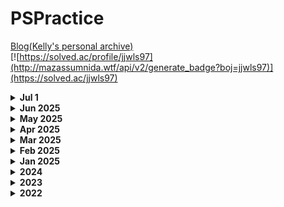 # PSPractice

[Blog(Kelly's personal archive)](https://junmusu.tistory.com)  
[![https://solved.ac/profile/jjwls97](http://mazassumnida.wtf/api/v2/generate_badge?boj=jjwls97)](https://solved.ac/jjwls97)

<details>
  <summary>
    <b>Jul 1</b>
  </summary>

### Jul 21
- Programmers: 단속카메라 - Python
- Programmers: 불량 사용자 - Python
- Programmers: 보석 쇼핑 - Python

### Jul 20
- Programmers: 정수 삼각형 - Python
- Programmers: 야근 지수 - Python
- Programmers: 등굣길 - Python
- Programmers: 최고의 집합 - Python

### Jul 1
- Programmers: 스티커 모으기(2) - Swift

</details>

<details>
  <summary>
    <b>Jun 2025</b>
  </summary>

### Jun 30
- Programmers: 숫자 게임 - C++
- Programmers: 기지국 설치 - C++
- Programmers: 베스트앨범 - C++

### Jun 28
- Programmers: 네트워크 - C++
- Programmers: 이중우선순위큐 - Swift
- Programmers: 단어 변환 - C++

### Jun 27
- Programmers: 도넛과 막대 그래프 - C++
- Programmers: 당구 연습 - C++

### Jun 26
- BOJ 10103: 주사위 게임 - C++
- BOJ 2643: 색종이 올려 놓기 - C++

### Jun 21
- Programmers: 교점에 별 만들기 - Swift
- Programmers: 유사 칸토어 비트열 - Swift

### Jun 19
- BOJ 4288: Pick-up sticks - Swift
- BOJ 6126: Cow Cash - C++

### Jun 14
- Programmers: 강원도에 위치한 생산공장 목록 출력하기 - SQL
- Programmers: 동물의 아이디와 이름 - SQL
- Programmers: 상위 n개 레코드 - SQL
- Programmers: 어린 동물 찾기 - SQL
- LeetCode 570: Managers with at Least 5 Direct Reports - SQL

### Jun 13
- BOJ 1562: 계단 수 - Swift
- Programmers: 빛의 경로 사이클 - Swift

### Jun 12
- BOJ 1259: 팰린드롬 수 - C++
- BOJ 23971: ZOAC4 - Swift
- BOJ 23567: Double Rainbow - Swift

### Jun 11
- BOJ 17070: 파이프 옮기기1 - C++

### Jun 10
- BOJ 16918: 봄버맨 - Swift
- BOJ 16967: 배열 복원하기 - Swift
- LeetCode 570: Managers with at Least 5 Direct Reports - MySQL

### Jun 9
- BOJ 25305: 커트라인 - TypeScript
- BOJ 1106: 호텔 - TypeScript

</details>

<details>
  <summary>
    <b>May 2025</b>
  </summary>

### May 30
- BOJ 24337: 가희와 탑 - Swift
- BOJ 2631: 줄세우기 - C++
- BOJ 1943: 동전 분배 - C++

### May 21
- LeetCode 643: Maximum Average Subarray I - Swift

### May 20
- Programmers: 택배 배달과 수거하기 - Swift
- LeetCode 283: Move Zeroes - Swift

### May 19
- LeetCode 1431: Kids With the Greatest Number of Candies - Swift
- LeetCode 1758: Minimum Changes To Make Alternating Binary String - Swift
- Programmers: 충돌위험 찾기 - Swift

### May 16
- LeetCode 2: Add Two Numbers - Swift
- Programmers: 택배 상자 꺼내기 - Swift

### May 15
- Programmers: 유연근무제 - Swift

### May 14
- Programmers: 비밀 코드 해독 - Swift
- LeetCode 1: Two Sum - C++

### May 13
- Programmers: 지게차와 크레인 - Swift

### May 12
- BOJ 2748: 피보나치 수 2 - Swift
- BOJ 15486: 퇴사 2 - Swift
- Programmers: 서버 증설 횟수 - Swift

### May 9
- BOJ 2295: 세 수의 합 - Swift
- Programmers: 완전범죄 - Swift

### May 8
- BOJ 4883: 삼각 그래프 - Swift

### May 7
- BOJ 1788: 피보나치 수의 확장 - C++
- BOJ 1904: 01타일 - C++

### May 6
- BOJ 11057: 오르막 수 - Swift

### May 5
- BOJ 11052: 카드 구매하기 - Swift

### May 2
- BOJ 11055: 가장 큰 증가하는 부분 수열 - C++
- BOJ 2302: 극장 좌석 - Swift

</details>

<details>
  <summary>
    <b>Apr 2025</b>
  </summary>

### Apr 30
- BOJ 28252: 1로 만들기 2 - Swift
- BOJ 2193: 이친수 - Swift

### Apr 29
- BOJ 15988: 1, 2, 3 더하기 3 - C++

### Apr 28
- BOJ 2240: 자두나무 - Swift

### Apr 9
- BOJ 16987: 계란으로 계란치기 - Swift

### Apr 8
- BOJ 1759: 암호 만들기 - Swift

### Apr 7
- BOJ 1182: 부분수열의 합 - Swift

### Apr 4
- BOJ 8980: 택배 - Swift

### Apr 3
- BOJ 7570: 줄 세우기 - Swift

### Apr 2
- BOJ 13414: 수강 신청 - C++

</details>

<details>
  <summary>
    <b>Mar 2025</b>
  </summary>

### Mar 28
- BOJ 1700: 멀티탭 스케쥴링 - Swift

### Mar 27
- BOJ 15961: 회전 초밥 - C++

### Mar 12
- BOJ 2170: 선 긋기 - C++

### Mar 10
- BOJ 15903: 카드 합체 놀이 - Swift

### Mar 9
- BOJ 2847: 게임을 만든 동준이 - Swift

### Mar 8
- BOJ 2457: 공주님의 정원 - Swift

### Mar 7
- BOJ 1931: 회의실 배정 - Swift

### Mar 6
- BOJ 11047: 동전 0 - Swift

</details>

<details>
  <summary>
    <b>Feb 2025</b>
  </summary>

### Feb 18
- BOJ 2151: 거울 설치 - Swift

### Feb 17
- BOJ 12789: 도키도키 간식드리미 - Swift

### Feb 12
- BOJ 1009: 분산처리 - C++

### Feb 11
- BOJ 28278: 스택 2 - C++

</details>

<details>
  <summary>
    <b>Jan 2025</b>
  </summary>

### Jan 31
- BOJ 17387: 선분 교차 2 - Swift

### Jan 29
- BOJ 7453: 합이 0인 네 정수 - Swift

### Jan 28
- BOJ 11049: 행렬 곱셈 순서 - Swift

### Jan 27
- BOJ 1915: 가장 큰 정사각형 - Swift

### Jan 22
- BOJ 2011: 암호코드 - Swift
- BOJ 5557: 1학년 - Swift

### Jan 17
- LeetCode 1071: Greatest Common Divisor of Strings - Swift

### Jan 14
- BOJ 2225: 합분해 - Swift

### Jan 13
- BOJ 2294: 동전 2 - Swift

### Jan 10
- LeetCode 1768: Merge Strings Alternately - Swift

### Jan 9
- BOJ 2166: 다각형의 면적 - Swift

### Jan 8
- BOJ 6198: 옥상 정원 꾸미기 - Swift

### Jan 7
- Programmers: 퍼즐 게임 챌린지 - Swift
- BOJ 2623: 음악프로그램 - Swift

### Jan 6
- Programmers: 순위 검색 - Swift

### Jan 5
- BOJ 30805: 사전 순 최대 공통 부분 수열 - Swift

### Jan 3
- BOJ 30804: 과일 탕후루 - Swift

### Jan 2
- BOJ 9252: LCS 2 - Swift

### Jan 1
- BOJ 30802: 웰컴 키트 - Swift
- BOJ 28702: FizzBuzz - Swift

</details>

<details>
  <summary>
    <b>2024</b>
  </summary>

<details>
  <summary>
    <b>Dec 2024</b>
  </summary>

### Dec 31, 2024
- BOJ 1253: 좋다 - Swift 재채점
- BOJ 3020: 개똥벌레 - C++

### Dec 24, 2024
- Programmers: 공원 - Python

### Dec 12, 2024
- Programmers: 지폐 접기 - Python

### Dec 9, 2024
- Programmers: 동영상 재생기 - Swift

</details>

<details>
  <summary>
    <b>Oct 2024</b>
  </summary>

### Oct 21, 2024
- BOJ 1068: 트리 - Swift
- BOJ 13023: ABCDE - Swift

</details>

<details>
  <summary>
    <b>Aug 2024</b>
  </summary>

### August 15, 2024
- BOJ 2310: 어드벤처 게임 - Swift

</details>

<details>
  <summary>
    <b>Jul 2024</b>
  </summary>

### Jul 12, 2024
- BOJ 1543: 문서 검색 - Python

### Jul 11, 2024
- BOJ 20044: Project Teams - Swift

### Jul 10, 2024
- BOJ 2891: 카약과 강풍 - Python

### Jul 9, 2024
- BOJ 1802: 종이접기 - Swift

### Jul 7, 2024
- BOJ 1459: 걷기 - Swift
- BOJ 2195: 문자열 복사 - Swift

### Jul 6, 2024
- BOJ 22866: 탑 보기 - Swift
- BOJ 2639: 십자카드 문제 - Swift

### Jul 5, 2024
- BOJ 2012: 등수 매기기 - python

</details>

<details>
  <summary>
    <b>Jun 2024</b>
  </summary>

### Jun 25, 2024
- BOJ 6986: 절사평균 - python

### Jun 24, 2024
- BOJ 14950: 정복자 - Swift
- BOJ 15565: 귀여운 라이언 - C++

### Jun 22, 2024
- BOJ 5014: 스타트링크 - Swift

### Jun 19, 2024
- BOJ 2179: 비슷한 단어 - Swift

### Jun 18, 2024
- BOJ 1027: 고층 건물 - Swift

### Jun 17, 2024
- BOJ 2669: 직사각형 네개의 합집합의 면적 구하기 - Swift

### Jun 16, 2024
- Programmers: 조이스틱 - Swift

### Jun 14, 2024
- BOJ 13335: 트럭 - Swift
- BOJ 1713: 후보 추천하기 - Swift

### Jun 13, 2024
- Programmers: 후보키 - Swift

### Jun 12, 2024
- BOJ 13144: List of Unique Numbers - Swift

### Jun 10, 2024
- BOJ 7490: 0 만들기 - Swift
- BOJ 4179: 불! - Python

### Jun 8, 2024
- BOJ 2589: 보물섬 - Swift
- BOJ 2003: 수들의 합 2 - C++

### Jun 5, 2024
- BOJ 2138: 전구와 스위치 - Swift
- BOJ 1863: 스카이라인 쉬운거 - Python
- BOJ 22251: 빌런 호석 - Swift

### Jun 4, 2024
- BOJ 2668: 숫자고르기 - C++

### Jun 2, 2024
- BOJ 1325: 효율적인 해킹 - C++

### Jun 1, 2024
- BOJ 1926: 그림 - Swift

</details>

<details>
  <summary>
    <b>May 2024</b>
  </summary>

### May 31, 2024
- BOJ 2210: 숫자판 점프 - Swift

### May 30, 2024
- BOJ 2644: 촌수계산 - Python

### May 29, 2024
- BOJ 2583: 영역 구하기 - Python

### May 28, 2024
- BOJ 20437: 문자열 게임2 - Swift
- BOJ 14719: 빗물 - C++

### May 27, 2024
- BOJ 4963: 섬의 개수 - Swift

### May 26, 2024
- BOJ 7562: 나이트의 이동 - Swift

### May 23, 2024
- BOJ 1522: 문자열 교환 - C++

### May 21, 2024
- BOJ 2531: 회전 초밥 - Swift

### May 20, 2024
- BOJ 20922: 겹치는 건 싫어 - C++
- BOJ 1446: 지름길 - C++
- BOJ 17615: 볼 모으기 - C++

### May 17, 2024
- BOJ 1406: 에디터 - Python
- BOJ 1138: 한 줄로 서기 - Python

### May 15, 2024
- BOJ 2304: 창고 다각형 - Python
- BOJ 11501: 주식 - Python
- BOJ 2075: n번째 큰 수 - Python

### May 13, 2024
- BOJ 20006: 랭킹전 대기열 - Python

### May 12, 2024
- BOJ 22233: 가희와 키워드 - Python

### May 11, 2024
- BOJ 17484: 진우의 달 여행 (Small) - Swift

### May 10, 2024
- BOJ 20310: 타노스 - Swift

### May 9, 2024
- BOJ 20125: 수 이어쓰기 - Swift

### May 6, 2024
- BOJ 9017: 크로스 컨트리 - Swift
- BOJ 17266: 어두운 굴다리 - Swift

### May 5, 2024
- BOJ 20125: 쿠키의 신체 측정 - Swift
- BOJ 1205: 등수 구하기 - Swift
- BOJ 1244: 스위치 켜고 끄기 - Swift

### May 3, 2024
- BOJ 19637: IF문 좀 대신 써줘 - Swift

### May 2, 2024
- BOJ 3758: KCPC - Swift

</details>

<details>
  <summary>
    <b>Apr 2024</b>
  </summary>

### Apr 30, 2024
- BOJ 19941: 햄버거 분배 - Swift

### Apr 29, 2024
- BOJ 21921: 블로그 - Swift

### Apr 28, 2024
- BOJ 4659: 비밀번호 발음하기 - Swift
- BOJ 25757: 임스와 함께하는 미니게임 - Swift

### Apr 27, 2024
- BOJ 9655: 돌 게임 - Python
- BOJ 10431: 줄세우기 - Python
- BOJ 8979: 올림픽 - Python

### Apr 26, 2024
- BOJ 15989: 1, 2, 3 더하기 4 - Python

### Apr 24, 2024
- BOJ 12818: A와 B 2 - Python

### Apr 23, 2024
- BOJ 7682: 틱택토 - Swift

### Apr 20, 2024
- BOJ 12886: 돌 그룹 - Python

### Apr 19, 2024
- BOJ 14891: 톱니바퀴 - Python
- BOJ 14890: 경사로 - Python

### Apr 17, 2024
- BOJ 14503: 로봇 청소기 - Swift

### Apr 16, 2024
- BOJ 14501: - Swift

### Apr 15, 2024
- BOJ 14499: 주사위 굴리기 - Python

### Apr 14, 2024
- BOJ 12100: 2048(Easy) - Swift

### Apr 13, 2024
- BOJ 13460: 구슬 탈출 2 - Swift

### Apr 12, 2024
- BOJ 15591: MooTube(Silver) - Python
- BOJ 10021: Watering the Fields - Python
- BOJ 5558: チーズ (Cheese) - Python

### Apr 11, 2024
- BOJ 18428: 감시 피하기 - Python

### Apr 8, 2024
- BOJ 14226: 이모티콘 - Swift

### Apr 7, 2024
- BOJ 10159: 저울 - Python
- BOJ 14658: 하늘에서 별똥별이 빗발친다 - Python
### Apr 6, 2024
- BOJ 1486: 등산 - Python

### Apr 5, 2024
- BOJ 4803: 트리 - Python

</details>

<details>
  <summary>
    <b>Mar 2024</b>
  </summary>

### Mar 22, 2024
- BOJ 1414: 불우이웃돕기 - Swift
- BOJ 1368: 물대기 - Swift
- BOJ 18223: 민준이와 마산 그리고 건우 - Swift

### Mar 21, 2024
- Programmers: 데이터 분석 - Python
- Programmers: 붕대 감기 - Python
- Programmers: 이웃한 칸 - Python

### Mar 19, 2024
- Programmers: 폰켓몬 - Python
- Programmers: 같은 숫자는 싫어 - Python
- Programmers: 완주하지 못한 선수 - Python

### Mar 18, 2024
- Programmers: 가장 큰 정사각형 찾기 - Swift
- Programmers: 가장 많이 받은 선물 - Swift

### Mar 15, 2024
- Programmers: 문자열 압축 - Swift

### Mar 4, 2024
- BOJ 1005: ACM Craft - C++

### Mar 1, 2024
- BOJ 11054: 가장 긴 바이토닉 부분 수열 - Swift

</details>

<details>
  <summary>
    <b>Feb 2024</b>
  </summary>

### Feb 25, 2024
- BOJ 17144: 미세먼지 안녕! - Swift

### Feb 24, 2024
- BOJ 17070: 파이프 옮기기 1 - Swift

### Feb 22, 2024
- BOJ 13172: Σ - Swift ▲
- BOJ 15666: N과 M(12) - Swift

### Feb 19, 2024
- BOJ 12851: 숨바꼭질 2 - Swift

### Feb 18, 2024
- BOJ 2096: 내려가기 - Swift
- BOJ 2448: 별 찍기 - 11 - Swift

### Feb 16, 2024
- BOJ 18110: solved.ac - C++

### Feb 12, 2024
- BOJ 21736: 헌내기는 친구가 필요해 - Swift
- BOJ 20529: 가장 가까운 세 사람의 심리적 거리 - Swift

### Feb 11, 2024
- BOJ 14940: 쉬운 최단거리 - Swift

</details>
</details>

<details>
  <summary>
    <b>2023</b>
  </summary>

<details>
  <summary>
    <b>Dec 2023</b>
  </summary>

### Dec 19, 2023
- BOJ 13424: 비밀 모임 - Swift

### Dec 8, 2023
- Programmers: 수식 최대화 - Swift

### Dec 7, 2023
- BOJ 2638: 치즈 - Swift
- BOJ 13275: 가장 긴 팰린드롬 부분 문자열 - Swift
- Programmers: 달리기 경주 - Swift

### Dec 6, 2023
- BOJ 2146: 다리 만들기 - Swift

### Dec 5, 2023
- BOJ 2252: 줄 세우기 - C++
- BOJ 2473: 세 용액 - C++

### Dec 4, 2023
- BOJ 27172: 수 나누기 게임 - Swift

### Dec 3, 2023
- BOJ 2143: 두 배열의 합 - Swift

### Dec 2, 2023
- BOJ 17404: RGB거리2 - Swift
- BOJ 2580: 스도쿠 - Swift

### Dec 1, 2023
- BOJ 2239: 스도쿠 - Swift

</details>

<details>
  <summary>
    <b>Nov 2023</b>
  </summary>

### Nov 30, 2023
- BOJ 9466: 텀 프로젝트 - Swift

### Nov 27, 2023
- BOJ 1253: 좋다 - Swift

### Nov 25, 2023
- BOJ 14497: 주난의 난(難) - Swift

### Nov 24, 2023
- BOJ 2636: 치즈 - Swift

</details>

<details>
  <summary>
    <b>Oct 2023</b>
  </summary>

### Oct 13, 2023
- BOJ 1445: 일요일 아침의 데이트 - Swift

### Oct 12, 2023
- BOJ 1719: 택배 - Swift

### Oct 11, 2023
- BOJ 10942: 팰린드롬? - C++

### Oct 9, 2023
- BOJ 11657: 타임머신 - Swift
- BOJ 1956: 운동 - Swift

### Oct 8, 2023
- BOJ 1039: 교환 - Swift

### Oct 5, 2023
- BOJ 2647: 용액 - Swift

</details>

<details>
  <summary>
    <b>Sep 2023</b>
  </summary>

### Sep 21, 2023
- BOJ 11066: 파일 합치기 - Swift

### Sep 20, 2023
- BOJ 1655: 가운데를 말해요 - C++
- BOJ 7579: 앱 - Swift

### Sep 13, 2023
- BOJ 9084: 동전 - Swift
- BOJ 2660: 회장뽑기 - Swift

### Sep 7, 2023
- BOJ 2573: 빙산 - Swift
- BOJ 9205: 맥주 마시면서 걸어가기 - Swift

</details>

<details>
  <summary>
    <b>Jul 2023</b>
  </summary>

### Jul 9, 2023
- BOJ 2493: 탑 - Swift
- BOJ 17298: 오큰수 - C++/Swift

### Jul 8, 2023
- BOJ 2293: 동전 1 - Swift

### Jul 7, 2023
- BOJ 1939: 중량 제한 - Swift

### Jul 6, 2023
- BOJ 16234: 인구 이동 - Swift
- BOJ 1520: 내리막길 - Swift

### Jul 5, 2023
- BOJ 14502: 연구소 - Swift
- BOJ 6087: 레이저 통신 - Swift
</details>

<details>
  <summary>
    <b>Jun 2023</b>
  </summary>

### Jun 22, 2023
- BOJ 1987: 알파벳 - Swift

### Jun 20, 2023
- BOJ 14916: 거스름돈 - Swift
- BOJ 2812: 크게 만들기 - Swift

### Jun 19, 2023
- BOJ 6603: 로또 - Swift

### Jun 16, 2023
- BOJ 1049: 기타줄 - Swift
- BOJ 11000: 강의실 배정 - Swift

### Jun 13, 2023
- BOJ 1202: 보석 도둑 - Swift
- BOJ 1744: 수 묶기 - Swift
- BOJ 14888: 연산자 끼워넣기 - Python

### Jun 11, 2023
- BOJ 1946: 신입 사원 - C++

### Jun 8, 2023
- BOJ 1715: 카드 정렬하기 - Swift

### Jun 7, 2023
- BOJ 13305: 주유소 - Swift
- BOJ 10610: 30 - Swift

### Jun 6, 2023
- BOJ 1026: 보물 - Swift
- BOJ 2217: 로프 - Swift
- BOJ 1789: 수들의 합 - Swift

### Jun 5, 2023
- BOJ 16120: PPAP - Swift, Python

### Jun 4, 2023
- BOJ 1786: 찾기 - C++

### Jun 3, 2023
- BOJ 5582: 공통 부분 문자열 - C++
- BOJ 1958: LCS3 - C++

### Jun 2, 2023
- BOJ 10799: 쇠막대기 - Swift

### Jun 1, 2023
- BOJ 20291: 파일 정리 - Swift
- BOJ 20920: 영단어 암기는 괴로워 - Swift

</details>

<details>
  <summary>
    <b>May 2023</b>
  </summary>

### May 31, 2023
- BOJ 2607: 비슷한 단어 - Swift

### May 30, 2023
- BOJ 14725: 개미굴 - Swift

### May 29, 2023
- BOJ 9996: 한국이 그리울땐 서버에 접속하지 - Swift

### May 27, 2023
- BOJ 1213: 팰린드롬 만들기 - Swift
- BOJ 12904: A와 B - Swift
- BOJ 17609: 회문 - Swift

### May 26, 2023
- BOJ 14425: 문자열 집합 - Swift
- BOJ 17412: 단어 뒤집기2 - Swift
- BOJ 11478: 서로 다른 부분 문자열의 개수 - Python

### May 25, 2023
- BOJ 12891: DNA비밀번호 - Swift

### May 24, 2023
- BOJ 1439: 뒤집기 - Swift
- BOJ 4358: 생태학 - Swift
- BOJ 1254: 팰린드롬 만들기 - Swift
- BOJ 9935: 문자열 폭발 - C++

### May 23, 2023
- BOJ 1158: 요세푸스 문제 - Swift
- BOJ 2156: 포도주 시식 - Swift
- BOJ 10844: 쉬운 계단 수 - Swift ▲
- BOJ 1010: 다리 놓기 - Swift

### May 22, 2023
- BOJ 1316: 그룹 단어 체커 - Swift
- BOJ 1193: 분수 찾기 - Swift
- BOJ 1912: 연속합 - Swift

### May 21, 2023
- BOJ 4673: 셀프 넘버 - C++
- BOJ 1065: 한수 - C++

### May 17, 2023
- BOJ 21924: 도시 건설 - C++

### May 16, 2023
- BOJ 7785: 회사에 있는 사람 - Swift
- BOJ 1181: 단어 정렬 - Swift

### May 15, 2023
- BOJ 17396: 백도어 - Swift

### May 14, 2023
- BOJ 20007: 떡 돌리기 - Swift

### May 10, 2023
- BOJ 10282: 해킹 - Swift
- BOJ 18352: 특정 거리의 도시 찾기 - Swift

### May 9, 2023
- Programmers: 양궁 대회 - Swift
- Programmers: 과제 진행하기 - Swift

### May 8, 2023
- Programmers: 이모티콘 할인 행사 - Swift

### May 7, 2023
- Programmers: 혼자서 하는 틱택토 - Swift

### May 6, 2023
- Programmers: 요격 시스템 - Swift
- Programmers: 두 원 사이의 정수 쌍 - Swift

### May 5, 2023
- Programmers: 우박수열 정적분 - Swift
- Programmers: N-queen - Swift

### May 4, 2023
- Programmers: 디펜스 게임 - Swift

### May 3, 2023
- Programmers: 광물 캐기 - Swift
- Programmers: 미로 탈출 - Swift
- Programmers: 시소 짝꿍 - Swift

### May 2, 2023
- Programmers: 테이블 해시 함수 - Swift
- Programmers: 혼자 놀기의 달인 - Swift

### May 1, 2023
- Programmers: 숫자 카드 나누기 - Swift

</details>

<details>
  <summary>
    <b>Apr 2023</b>
  </summary>

### Apr 30, 2023
- Programmers: 마법의 엘리베이터 - Swift
- Programmers: 하노이의 탑 - Swift

### Apr 28, 2023
- Programmers: 거리두기 확인하기 - Swift
- Programmers: 점 찍기 - Swift
- Programmers: 멀쩡한 사각형 - Swift
- Programmers: 호텔 대실 - Swift
- BOJ5972: 택배 배송 - Swift

### Apr 27, 2023
- Programmers: 무인도 여행 - Swift
- Programmers: 전력망을 둘로 나누기 - Swift

### Apr 26, 2023
- Programmers: 행렬 테두리 회전하기 - Swift
- Programmers: 배달 - Swift

### Apr 25, 2023
- Programmers: 연속된 부분 수열의 합 - Swift
- Programmers: [3차] 방금그곡 - Swift
- Programmers: 괄호 변환 - Swift
- BOJ2407: 조합 - Swift

### Apr 24, 2023
- Programmers: 두 큐 합 같게 만들기 - Swift
- Programmers: 괄호 변환 - Swift
- Programmers: 택배상자 - Swift
- BOJ 1339: 단어 수학 - Swift

### Apr 23, 2023
- Programmers: 메뉴 리뉴얼 - Swift
- Programmers: 삼각 달팽이 - Swift
- Programmers: 큰 수 만들기 - Swift

### Apr 22, 2023
- Programmers: 쿼드압축 후 개수 세기 - Swift
- Programmers: 롤케이크 자르기 - Swift

### Apr 21, 2023
- Programmers: 소수 찾기 - Swift

### Apr 20, 2023
- Programmers: 가장 큰 수 - Swift
- Programmers: 숫자 변환하기 - Swift

### Apr 19, 2023
- Programmers: 뒤에 있는 큰 수 찾기 - Swift
- Programmers: 2개 이하로 다른 비트 - Swift
- Programmers: 다리를 지나는 트럭 - Swift
- BOJ 1011: Fly me to the Alpha Centauri - Swift
- BOJ 20928: 걷는 건 귀찮아 - Swift

### Apr 18, 2023
- Programmers: [1차] 프렌즈4블록 - Swift

### Apr 17, 2023
- Programmers: [3차] 파일명 정렬 - Swift

### Apr 14, 2023
- BOJ 1647: 도시 분할 계획 - C++
- BOJ 4485: 녹색 옷 입은 애가 젤다지? - Swift
- BOJ 5052: 전화번호 목록 - Swift

### Apr 13, 2023
- Programmers: 모음사전 - Swift
- Programmers: 땅따먹기 - Swift
- Programmers: 스킬트리 - Swift
- Programmers: 방문 길이 - Swift
- BOJ 1992: 네트워크 연결 - Swift

### Apr 12, 2023
- Programmers: 오픈채팅방 - Swift
- Programmers: 주차 요금 계산 - Swift

### Apr 11, 2023
- Programmers: 할인 행사 - Swift
- Programmers: [3차] 압축 - Swift
- Programmers: [3차] n진수 게임 - Swift

### Apr 9, 2023
- Programmers: 피로도 - Swift
- Programmers: k진수에서 소수 개수 구하기 - Swift
- Programmers: 타겟 넘버 - Swift

### Apr 8, 2023
- Programmers: 프린터 - Swift
- Programmers: 뉴스 클러스터링 - Swift

### Apr 7, 2023
- Programmers: n^2 배열 자르기 - Swift
- Programmers: 기능개발 - Swift

### Apr 6, 2023
- Programmers: [1차] 캐시 - Swift
- Programmers: 연속 부분 수열 합의 개수  - Swift
- Programmers: 위장 - Swift
- Programmers: 튜플 - Swift

### Apr 5, 2023
- Programmers: 귤 고르기 - Swift
- Programmers: 괄호 회전하기 - Swift

### Apr 4, 2023
- Programmers: 점프와 순간 이동 - Swift
- Programmers: 멀리 뛰기 - Swift
- Programmers: H-Index - Swift

### Apr 3, 2023
- Programmers: 개인정보 수집 유효기간 - Swift
- Programmers: 대충 만든 자판 - Swift
- Programmers: 둘만의 암호 - Swift
- Programmers: 문자열 나누기 - Swift
- Programmers: 옹알이(2) - Swift
- Programmers: 햄버거 만들기 - Swift

### Apr 2, 2023
- Programmers: 명예의 전당(1) - Swift
- Programmers: 추억 점수 - Swift
- Programmers: 기사단원의 무기 - Swift
- Programmers: 카드 뭉치 - Swift
- Programmers: 숫자 짝궁 - Swift

### Apr 1, 2023
- Programmers: 크기가 작은 부분문자열 - Swift
- Programmers: 콜라 문제 - Swift
- Programmers: 푸드 파이트 대회 - Swift
- Programmers: 가장 가까운 같은 글자 - Swift
- Programmers: 과일 장수 - Swift

</details>

<details>
  <summary>
    <b>Mar 2023</b>
  </summary>

### Mar 31, 2023
- Programmers: 삼총사 - Swift

### Mar 30, 2023
- Programmers: 덧칠하기 - Python

### Mar 29, 2023
- Programmers: 바탕화면 정리 - Swift

### Mar 28, 2023
- BOJ 1167 - Swift
- BOJ 1918 - Swift
- BOJ 11444 - Swift
- BOJ 1865 - Swift

### Mar 27, 2023
- BOJ 2206 - Swift

### Mar 25, 2023
- BOJ 1967 - Swift
- BOJ 11404 - Swift

### Mar 24, 2023
- BOJ 9251 - Swift

### Mar 23, 2023
- BOJ 1149 - Swift
- BOJ 1629 - Swift
- BOJ 9465 - Swift
- BOJ 15657 - Swift
- BOJ 15663 - Swift
- BOJ 16953 - Swift

### Mar 22, 2023
- BOJ 14500 - Swift
- BOJ 15654 - Swift

### Mar 21, 2023
- BOJ 6064 - Python
- BOJ 5525 - Python
- BOJ 7662 - Swift

### Mar 20, 2023
- BOJ 11403 - Python
- BOJ 1389 - Python
- BOJ 13418 - Swift

### Mar 19, 2023
- BOJ 1003 - Swift
- BOJ 9461 - Swift
- BOJ 11724 - Swift
- BOJ 1780 - Swift
- BOJ 1541 - Swift

### Mar 18, 2023
- BOJ 11726 - Swift
- BOJ 9095 - Swift
- BOJ 1463 - Swift

### Mar 17, 2023
- BOJ 11727 - Swift
- BOJ 1620 - Swift
- BOJ 17626 - Swift
- BOJ 2579 - Swift

### Mar 16, 2023
- BOJ 17219 - Swift

### Mar 15, 2023
- BOJ 9375 - Swift

### Mar 14, 2023
- BOJ 1074 - Swift

### Mar 13, 2023
- BOJ 10866 - Python
- BOJ 11650 - Python
- BOJ 11651 - Python

### Mar 12, 2023
- BOJ 1966 - Swift
- BOJ 18111 - Swift
- BOJ 2164 - Swift
- BOJ 2839 - Swift
- BOJ 9012 - Swift
- BOJ 10773 - Swift
- BOJ 10845 - Swift
- BOJ 1181 - Swift
- BOJ 2751 - Swift
- BOJ 10814 - Swift

### Mar 11, 2023
- BOJ 3190 - Swift
- BOJ 16236 - Swift

### Mar 10, 2023
- BOJ 9370 - Swift
- BOJ 15686 - Swift

### Mar 8, 2023
- BOJ 2211 - Swift

### Mar 7, 2023
- BOJ 14938 - Python

### Mar 6, 2023
- BOJ 14621 - Swift
- BOJ 2665 - Swift
- BOJ 10423 - Swift

### Mar 5, 2023
- BOJ 11779 - Python
- BOJ 11779 - Swift ▲

### Mar 4, 2023
- BOJ 1261 - Python
- BOJ 1238 - Swift
- BOJ 2133 - Swift

### Mar 3, 2023
- BOJ 13549 - Swift
- BOJ 1916 - Swift
- BOJ 1427 - Swift

### Mar 2, 2023
- BOJ 1504 - Swift

### Mar 1, 2023
- BOJ 11279 - Swift
- BOJ 1927 - Swift
- BOJ 1753 - Swift
  
</details>

<details>
  <summary>
    <b>Feb 2023</b>
  </summary>

### Feb 28, 2023
- BOJ 12738 - C++
- BOJ 14002 - C++ LIS O(n²)
- BOJ 14003 - C++ LIS O(nlogn)

### Feb 27, 2023
- BOJ 11053 - Swift LIS O(n²)
- BOJ 12015 - C++ LIS O(nlogn)

### Feb 26, 2023
- BOJ 1932 - Swift
- BOJ 12865 - Swift
- BOJ 1644 - Swift
- BOJ 2470 - Swift

### Feb 25, 2023
- BOJ 2630 - Swift
- BOJ 1992 - Swift
- BOJ 10830 - Swift

### Feb 24, 2023
- BOJ 6497 - Python
- BOJ 16398 - Swift

### Feb 23, 2023
- BOJ 1197 - Swift
- BOJ 4386 - Swift
- BOJ 1774 - Swift

### Feb 22, 2023
- BOJ 4195 - Swift
- BOJ 20040 - Swift
- BOJ 1043 - Swift

### Feb 21, 2023
- BOJ 1976 - Python
- BOJ 1717 - Python

### Feb 20, 2023
- BOJ 2606 - Python

### Feb 17, 2023
- BOJ 1764 - Python
- BOJ 9019 - C++

### Feb 15, 2023
- BOJ 5430 - Python

### Feb 13, 2023
- BOJ 11047 - Python

### Feb 12, 2023
- BOJ 1107 - Swift

### Feb 11, 2023
- BOJ 10026 - Swift

### Feb 10, 2023
- BOJ 2263 - Python

### Feb 9, 2023
- BOJ 5639 - Python

### Feb 8, 2023
- BOJ 1707 - Python

### Feb 7, 2023
- BOJ 16928 - Python

### Feb 5, 2023
- BOJ 7569 - Python

### Feb 4, 2023
- BOJ 1012 - Python

### Feb 3, 2023
- BOJ 14889 - Python
- BOJ 1991 - Python

### Feb 2, 2023
- BOJ 11725 - Python
- BOJ 14888 - Python

### Feb 1, 2023
- BOJ 9663 - Python
</details>

<details>
  <summary>
    <b>Jan 2023</b>
  </summary>

### Jan 31, 2023
- BOJ 15651 - Python
- BOJ 15652 - Python

### Jan 30, 2023
- BOJ 15649 - Python
- BOJ 15650 - Python

### Jan 25, 2023
- BOJ 2563 - Python

### Jan 24, 2023
- BOJ 2559 - Python

### Jan 23, 2023
- BOJ 1436 - Python
- BOJ 2615 - Python

### Jan 22, 2023
- BOJ 11659 - Python

### Jan 21, 2023
- BOJ 4949 - Python
- BOJ 1806 - Python

### Jan 20, 2023
- BOJ 1874 - Python
- BOJ 10828 - Python

### Jan 19, 2023
- BOJ 2110 - Python
- BOJ 1300 - Python ▲
- BOJ 11660 - Python
- BOJ 25682 - Python

### Jan 18, 2023
- BOJ 16401 - Python ▲

### Jan 17, 2023
- BOJ 7795 - Python

### Jan 16, 2023
- BOJ 13706 - Python

### Jan 15, 2023
- BOJ 2417 - Python

### Jan 14, 2023
- BOJ 2776 - Python

### Jan 13, 2023
- BOJ 1072 - Python
- BOJ 2343 - Python

### Jan 12, 2023
- BOJ 10815 - Python
- BOJ 2512 - Python

### Jan 11, 2023
- BOJ 2805 - Python
- BOJ 1920 - Python
- BOJ 1654 - Python
</details>

</details>

<details>
  <summary>
    <b>2022</b>
  </summary>

### Dec 21, 2022
- BOJ 2468 - Python

### Dec 04, 2022
- BOJ 2581 - Python

### Nov 17, 2022
- BOJ 3055 - Python
- BOJ 1726 - Python

### Nov 10, 2022
- BOJ 1193 - Python
- BOJ 1712 - Python

### Nov 9, 2022
- BOJ 7576 - Python

### Nov 7, 2022
- BOJ 1697 - Python

### Nov 6, 2022
- BOJ 10451 - Python
- BOJ 2331 - Python
- BOJ 2667 - Python

### Nov 5, 2022
- BOJ 1260 - Python
- BOJ 2178 - Python

### Nov 4, 2022
- Programmers 행렬의 곱셈 - Swift

### Oct 3, 2022
- Programmers 예상 대진표 - Swift

### Oct 2, 2022
- Programmers N개의 최소공배수 - Swift

### Sep 30, 2022
- Programmers 영어 끝말잇기 - Swift
- Programmers 짝지어 제거하기 - Swift

### Sep 29, 2022
- BOJ 4530 - C++

### Sep 28, 2022
- Programmers 카펫 - Swift

### Sep 27, 2022
- Programmers 이진 변환 반복하기 - Swift
- Programmers 최솟값 만들기 - Swift
- Programmers 올바른 괄호 - Swift
- Programmers 피보나치 수 - Swift
- Programmers 다음 큰 숫자 - Swift

### Sep 26, 2022
- Programmers 신고 결과 받기 - Swift ▲
- Programmers 최댓값과 최솟값 - Swift
- Programmers JadenCase 문자열 만들기 - Swift

### Sep 25, 2022
- Programmers 크레인 인형뽑기 게임 - Swift
- Programmers 신규 아이디 추천 - Swift ▲
- Programmers 성격 유형 검사하기 - Swift

### Sep 24, 2022
- Programmers 키패드 누르기 - Swift

### Sep 22, 2022
- Programmers 다트 게임 - Swift
- Programmers 로또의 최고 순위와 최저 순위 - Swift
- Programmers 체육복 - Swift ▲

### Sep 21, 2022
- Programmers 실패율 - Swift

### Sep 20, 2022
- BOJ 10816 - C++

### Sep 19, 2022
- Programmers 예산 - Swift
- Programmers 3진법 뒤집기 - Swift
- Programmers 최소직사각형 - Swift
- Programmers 숫자 문자열과 영단어 - Swift
- Programmers 두개 뽑아서 더하기 - Swift
- Programmers 2016년 - Swift
- Programmers 모의고사 - Swift
- Programmers 소수 만들기 - Swift

### Sep 18, 2022
- Programmers 정수 내림차순으로 배치하기 - Swift
- Programmers 하샤드 수 - Swift
- Programmers x만큼 간격이 있는 n개의 숫자 - Swift
- Programmers 콜라츠 추측 - Swift
- Programmers 핸드폰 번호 가리기 - Swift
- Programmers 제일 작은 수 제거하기 - Swift
- Programmers 음양 더하기 - Swift
- Programmers 없는 숫자 더하기 - Swift
- Programmers 내적 - Swift
- Programmers 약수의 개수와 덧셈 - Swift
- Programmers 행렬의 덧셈 - Swift
- Programmers 직사각형 별찍기 - Swift
- Programmers 최대공약수와 최소공배수 - Swift

### Sep 16, 2022
- Programmers 정수 제곱근 판별 - Swift

### Sep 15, 2022
- Programmers 짝수와 홀수 - Swift
- Programmers 평균 구하기 - Swift

### Aug 7, 2022
- Programmers 자연수 뒤집어 배열로 만들기 - Swift
- Programmers 자릿수 더하기 - Swift
- Programmers 이상한 문자 만들기 - Swift

### Aug 5, 2022
- Programmers 약수의 합 - Swift
- Programmers 시저 암호 - Swift
- Programmers 수박수박수박수박수박수? - Swift
- Programmers 문자열을 정수로 바꾸기 - Swift

### Aug 4, 2022
- Programmers 소수 찾기 - Swift
- Programmers 서울에서 김서방 찾기 - Swift
- Programmers 문자열 다루기 기본 - Swift
- Programmers 문자열 내림차순으로 배치하기 - Swift
- Programmers 문자열 내 p와 y의 개수 - Swift
- Programmers 문자열 내 마음대로 정렬하기 - Swift

### Aug 3, 2022
- Programmers 두 정수 사이의 합 - Swift

### Aug 2, 2022
- Programmers 나누어 떨어지는 숫자 배열 - Swift

### Jul 27, 2022
- Programmers 가운데 글자 가져오기 - Swift

### Jul 26, 2022
- Programmers 비밀 지도 - Swift
- Programmers 나머지가 1이 되는 수 찾기 - Swift
- Programmers 부족한 금액 계산하기 - Swift

### Jul 24, 2022
- BOJ 10986 - Python
- BOJ 1931 - Python
- BOJ 2108 - C++

### Jul 23, 2022
- BOJ 1018 - C++
- BOJ 17478 - C++

### Jul 22, 2022
- BOJ 23567 - C++
- BOJ 2447 - Python
</details>
